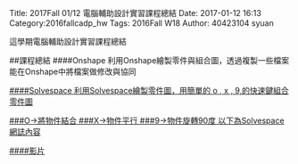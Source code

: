Title: 2017Fall 01/12 電腦輔助設計實習課程總結
Date: 2017-01-12 16:13
Category:2016fallcadp_hw
Tags: 2016Fall W18
Author: 40423104 syuan

這學期電腦輔助設計實習課程總結
<!-- PELICAN_END_SUMMARY -->
##課程總結
####Onshape
利用Onshape繪製零件與組合圖，透過複製一些檔案能在Onshape中將檔案做修改與協同

<a href="https://40423104.github.io/2016fallcadp_hw/blog/2016fall-1208-onshape.html">
####Solvespace
利用Solvespace繪製零件圖，用簡單的 o , x , 9,的快速鍵組合零件圖

###O→將物件結合
###X→物件平行
###9→物件旋轉90度
以下為Solvespace網誌內容

<a href="https://40423104.github.io/2016fallcadp_hw/blog/2016fall-1201-solvespacezuo-ye.html"> 

<a href="https://40423104.github.io/2016fallcadp_hw/blog/2016fall-1124-solvespacejie-shao.html">

<a href="https://40423104.github.io/2016fallcadp_hw/blog/2016fall-1117-solvespace-ping-mian-si-lian-gan-ji-gou-mo-ni.html">

<a href="https://40423104.github.io/2016fallcadp_hw/blog/2016fall-1103-si-lian-gan-ji-gou-yi.html">

<a href="https://40423104.github.io/2016fallcadp_hw/blog/2016fall-1027-solvespace.html">



####影片
<a href="https://vimeo.com/user44900188">



